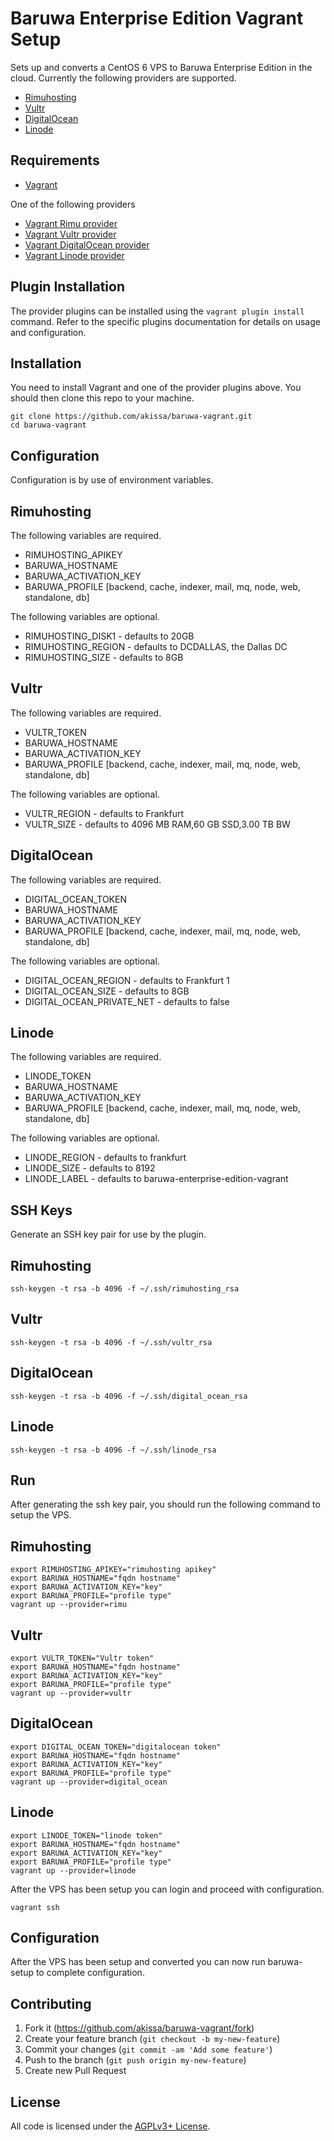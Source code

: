 # Baruwa Enterprise Edition Vagrant Setup

Sets up and converts a CentOS 6 VPS to Baruwa Enterprise Edition in the cloud.
Currently the following providers are supported.

* [Rimuhosting](http://rimuhosting.com/?r=41325919050882007081895014642231402396)
* [Vultr](http://www.vultr.com/?ref=7040437)
* [DigitalOcean](https://www.digitalocean.com/?refcode=2e62b2989fc4)
* [Linode](https://www.linode.com/?r=f3c4f62f65cc04d7542d57c077ebf83df1962d8a)

## Requirements

* [Vagrant](https://www.vagrantup.com/)

One of the following providers

* [Vagrant Rimu provider](https://github.com/akissa/vagrant-rimu)
* [Vagrant Vultr provider](https://github.com/p0deje/vagrant-vultr)
* [Vagrant DigitalOcean provider](https://github.com/smdahlen/vagrant-digitalocean)
* [Vagrant Linode provider](https://github.com/displague/vagrant-linode)

## Plugin Installation

The provider plugins can be installed using the `vagrant plugin install` command.
Refer to the specific plugins documentation for details on usage and configuration.

## Installation

You need to install Vagrant and one of the provider plugins above.
You should then clone this repo to your machine.

    git clone https://github.com/akissa/baruwa-vagrant.git
    cd baruwa-vagrant

## Configuration

Configuration is by use of environment variables.

## Rimuhosting

The following variables are required.

* RIMUHOSTING_APIKEY
* BARUWA_HOSTNAME
* BARUWA_ACTIVATION_KEY
* BARUWA_PROFILE [backend, cache, indexer, mail, mq, node, web, standalone, db]

The following variables are optional.

* RIMUHOSTING_DISK1 - defaults to 20GB
* RIMUHOSTING_REGION - defaults to DCDALLAS, the Dallas DC
* RIMUHOSTING_SIZE - defaults to 8GB

## Vultr

The following variables are required.

* VULTR_TOKEN
* BARUWA_HOSTNAME
* BARUWA_ACTIVATION_KEY
* BARUWA_PROFILE [backend, cache, indexer, mail, mq, node, web, standalone, db]

The following variables are optional.

* VULTR_REGION - defaults to Frankfurt
* VULTR_SIZE - defaults to 4096 MB RAM,60 GB SSD,3.00 TB BW

## DigitalOcean

The following variables are required.

* DIGITAL_OCEAN_TOKEN
* BARUWA_HOSTNAME
* BARUWA_ACTIVATION_KEY
* BARUWA_PROFILE [backend, cache, indexer, mail, mq, node, web, standalone, db]

The following variables are optional.

* DIGITAL_OCEAN_REGION - defaults to Frankfurt 1
* DIGITAL_OCEAN_SIZE - defaults to 8GB
* DIGITAL_OCEAN_PRIVATE_NET - defaults to false

## Linode

The following variables are required.

* LINODE_TOKEN
* BARUWA_HOSTNAME
* BARUWA_ACTIVATION_KEY
* BARUWA_PROFILE [backend, cache, indexer, mail, mq, node, web, standalone, db]

The following variables are optional.

* LINODE_REGION - defaults to frankfurt
* LINODE_SIZE - defaults to 8192
* LINODE_LABEL - defaults to baruwa-enterprise-edition-vagrant

## SSH Keys

Generate an SSH key pair for use by the plugin.

## Rimuhosting

    ssh-keygen -t rsa -b 4096 -f ~/.ssh/rimuhosting_rsa

## Vultr

    ssh-keygen -t rsa -b 4096 -f ~/.ssh/vultr_rsa

## DigitalOcean

    ssh-keygen -t rsa -b 4096 -f ~/.ssh/digital_ocean_rsa

## Linode

    ssh-keygen -t rsa -b 4096 -f ~/.ssh/linode_rsa

## Run

After generating the ssh key pair, you should run the following
command to setup the VPS.

## Rimuhosting

    export RIMUHOSTING_APIKEY="rimuhosting apikey"
    export BARUWA_HOSTNAME="fqdn hostname"
    export BARUWA_ACTIVATION_KEY="key"
    export BARUWA_PROFILE="profile type"
    vagrant up --provider=rimu

## Vultr

    export VULTR_TOKEN="Vultr token"
    export BARUWA_HOSTNAME="fqdn hostname"
    export BARUWA_ACTIVATION_KEY="key"
    export BARUWA_PROFILE="profile type"
    vagrant up --provider=vultr

## DigitalOcean

    export DIGITAL_OCEAN_TOKEN="digitalocean token"
    export BARUWA_HOSTNAME="fqdn hostname"
    export BARUWA_ACTIVATION_KEY="key"
    export BARUWA_PROFILE="profile type"
    vagrant up --provider=digital_ocean

## Linode

    export LINODE_TOKEN="linode token"
    export BARUWA_HOSTNAME="fqdn hostname"
    export BARUWA_ACTIVATION_KEY="key"
    export BARUWA_PROFILE="profile type"
    vagrant up --provider=linode

After the VPS has been setup you can login and proceed with
configuration.

    vagrant ssh

## Configuration

After the VPS has been setup and converted you can now run baruwa-setup
to complete configuration.

## Contributing

1. Fork it (https://github.com/akissa/baruwa-vagrant/fork)
2. Create your feature branch (`git checkout -b my-new-feature`)
3. Commit your changes (`git commit -am 'Add some feature'`)
4. Push to the branch (`git push origin my-new-feature`)
5. Create new Pull Request


## License

All code is licensed under the
[AGPLv3+ License](https://github.com/akissa/baruwa-vagrant/blob/master/LICENSE).

